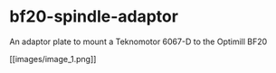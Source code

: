 # bf20-spindle-adaptor
An adaptor plate to mount a Teknomotor 6067-D to the Optimill BF20

[[images/image_1.png]]
